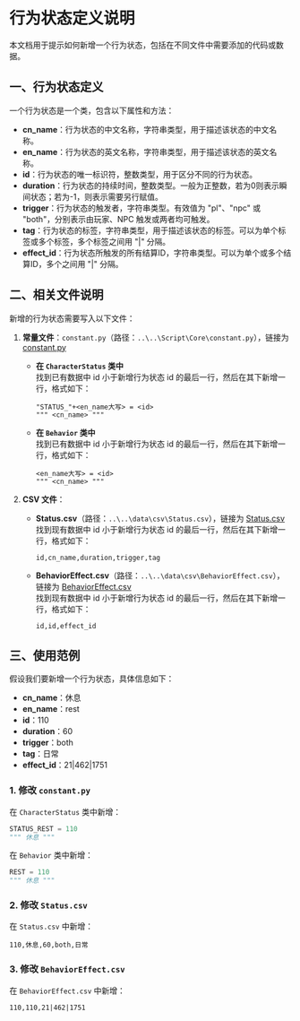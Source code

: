 # 行为状态定义说明

本文档用于提示如何新增一个行为状态，包括在不同文件中需要添加的代码或数据。

## 一、行为状态定义

一个行为状态是一个类，包含以下属性和方法：

- **cn_name**：行为状态的中文名称，字符串类型，用于描述该状态的中文名称。
- **en_name**：行为状态的英文名称，字符串类型，用于描述该状态的英文名称。
- **id**：行为状态的唯一标识符，整数类型，用于区分不同的行为状态。
- **duration**：行为状态的持续时间，整数类型。一般为正整数，若为0则表示瞬间状态；若为-1，则表示需要另行赋值。
- **trigger**：行为状态的触发者，字符串类型。有效值为 "pl"、"npc" 或 "both"，分别表示由玩家、NPC 触发或两者均可触发。
- **tag**：行为状态的标签，字符串类型，用于描述该状态的标签。可以为单个标签或多个标签，多个标签之间用 "|" 分隔。
- **effect_id**：行为状态所触发的所有结算ID，字符串类型。可以为单个或多个结算ID，多个之间用 "|" 分隔。

## 二、相关文件说明

新增的行为状态需要写入以下文件：

1. **常量文件**：`constant.py`（路径：`..\..\Script\Core\constant.py`），链接为 [constant.py](..\..\Script\Core\constant.py)

   - **在 `CharacterStatus` 类中**  
     找到已有数据中 id 小于新增行为状态 id 的最后一行，然后在其下新增一行，格式如下：
     ```
     "STATUS_"+<en_name大写> = <id>
     """ <cn_name> """
     ```
     
   - **在 `Behavior` 类中**  
     找到已有数据中 id 小于新增行为状态 id 的最后一行，然后在其下新增一行，格式如下：
     ```
     <en_name大写> = <id>
     """ <cn_name> """
     ```

2. **CSV 文件**：

   - **Status.csv**（路径：`..\..\data\csv\Status.csv`），链接为 [Status.csv](..\..\data\csv\Status.csv)  
     找到现有数据中 id 小于新增行为状态 id 的最后一行，然后在其下新增一行，格式如下：
     ```
     id,cn_name,duration,trigger,tag
     ```

   - **BehaviorEffect.csv**（路径：`..\..\data\csv\BehaviorEffect.csv`），链接为 [BehaviorEffect.csv](..\..\data\csv\BehaviorEffect.csv)  
     找到现有数据中 id 小于新增行为状态 id 的最后一行，然后在其下新增一行，格式如下：
     ```
     id,id,effect_id
     ```

## 三、使用范例

假设我们要新增一个行为状态，具体信息如下：

- **cn_name**：休息
- **en_name**：rest
- **id**：110
- **duration**：60
- **trigger**：both
- **tag**：日常
- **effect_id**：21|462|1751

### 1. 修改 `constant.py`

在 `CharacterStatus` 类中新增：
```python
STATUS_REST = 110
""" 休息 """
```

在 `Behavior` 类中新增：
```python
REST = 110
""" 休息 """
```

### 2. 修改 `Status.csv`

在 `Status.csv` 中新增：
```csv
110,休息,60,both,日常
```

### 3. 修改 `BehaviorEffect.csv`

在 `BehaviorEffect.csv` 中新增：
```csv
110,110,21|462|1751
```